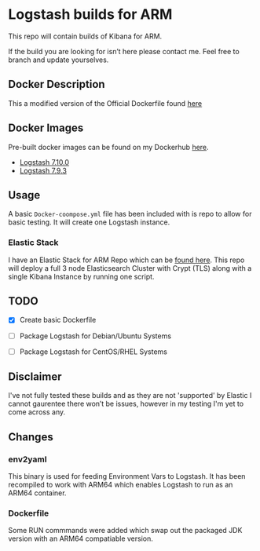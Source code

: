 # Logstash builds for ARM
This repo will contain builds of Kibana for ARM. 

If the build you are looking for isn’t here please contact me.
Feel free to branch and update yourselves. 

## Docker Description
This a modified version of the Official Dockerfile found [here](https://github.com/elastic/dockerfiles/blob/7.10/Logstash/Dockerfile)


## Docker Images
Pre-built docker images can be found on my Dockerhub [here](https://hub.docker.com/r/jamesgarside/Logstash/).

- [Logstash 7.10.0](https://hub.docker.com/r/jamesgarside/logstash/tags)
- [Logstash 7.9.3](https://hub.docker.com/r/jamesgarside/logstash/tags)

## Usage
A basic `Docker-coompose.yml` file has been included with is repo to allow for basic testing. It will create one Logstash instance.

### Elastic Stack
I have an Elastic Stack for ARM Repo which can be [found here](https://github.com/jamesgarside/elastic-stack-arm).
This repo will deploy a full 3 node Elasticsearch Cluster with Crypt (TLS) along with a single Kibana Instance by running one script. 

## TODO
- [x] Create basic Dockerfile
- [ ] Package Logstash for Debian/Ubuntu Systems
- [ ] Package Logstash for CentOS/RHEL Systems


## Disclaimer
I've not fully tested these builds and as they are not 'supported' by Elastic I cannot gaurentee there won’t be issues, however in my testing I'm yet to come across any. 

## Changes
### env2yaml
This binary is used for feeding Environment Vars to Logstash. 
It has been recompiled to work with ARM64 which enables Logstash to run as an ARM64 container.

### Dockerfile
Some RUN commmands were added which swap out the packaged JDK version with an ARM64 compatiable version.